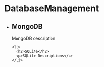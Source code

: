 # DatabaseManagement

 <ul>
    <li>
      <h2>MongoDB</h2>
      <p>MongoDB description</p>
    </li>
    
    <li>
      <h2>SQLite</h2>
      <p>SQLite Descriptions</p>
    </li>
    
  </ul>

